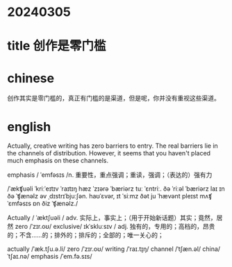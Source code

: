 
# 20240305

# title 创作是零门槛

# chinese 
创作其实是零门槛的，真正有门槛的是渠道，但是呢，你并没有重视这些渠道。

# english
Actually, creative writing has zero barriers to entry. The real barriers lie in the channels of distribution. However, it seems that you haven't placed much emphasis on these channels.


emphasis / ˈemfəsɪs /n.  重要性，重点强调；重读，强调；（表达的）强有力

/ˈækʧuəli ˈkriːˈeɪtɪv ˈraɪtɪŋ hæz ˈzɪərə ˈbæriərz tuː ˈɛntriː. ðə ˈriːəl ˈbæriərz laɪ ɪn ðə ˈʧænəlz əv ˌdɪstrɪˈbjuːʃən. haʊˈɛvər, ɪt ˈsiːmz ðət ju ˈhævənt pleɪst mʌʧ ˈɛmfəsɪs ɒn ðiz ˈʧænəlz./


Actually / ˈæktʃuəli / adv.  实际上，事实上；（用于开始新话题）其实；竟然，居然
zero /ˈzɪr.oʊ/
exclusive/ ɪkˈskluːsɪv / adj.  独有的，专用的；高档的，昂贵的；不含……的；排外的；排斥的；全部的；唯一关心的；

actually /ˈæk.tʃu.ə.li/
zero /ˈzɪr.oʊ/
writing /ˈraɪ.t̬ɪŋ/
channel /ˈtʃæn.əl/
china/ˈtʃaɪ.nə/
emphasis /ˈem.fə.sɪs/
